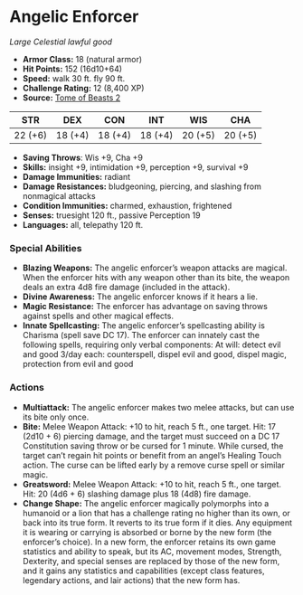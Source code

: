 # Angelic Enforcer

*Large* *Celestial* *lawful good*

- **Armor Class:** 18 (natural armor)
- **Hit Points:** 152 (16d10+64)
- **Speed:** walk 30 ft. fly 90 ft.
- **Challenge Rating:** 12 (8,400 XP)
- **Source:** [Tome of Beasts 2](https://koboldpress.com/kpstore/product/tome-of-beasts-2-for-5th-edition/)

| STR | DEX | CON | INT | WIS | CHA |
| --- | --- | --- | --- | --- | --- |
| 22 (+6) | 18 (+4) | 18 (+4) | 18 (+4) | 20 (+5) | 20 (+5) |

- **Saving Throws**: Wis +9, Cha +9
- **Skills:** insight +9, intimidation +9, perception +9, survival +9
- **Damage Immunities:** radiant
- **Damage Resistances:** bludgeoning, piercing, and slashing from nonmagical attacks
- **Condition Immunities:** charmed, exhaustion, frightened
- **Senses:** truesight 120 ft., passive Perception 19
- **Languages:** all, telepathy 120 ft.
### Special Abilities
- **Blazing Weapons:** The angelic enforcer’s weapon attacks are magical. When the enforcer hits with any weapon other than its bite, the weapon deals an extra 4d8 fire damage (included in the attack).
- **Divine Awareness:** The angelic enforcer knows if it hears a lie.
- **Magic Resistance:** The enforcer has advantage on saving throws against spells and other magical effects.
- **Innate Spellcasting:** The angelic enforcer’s spellcasting ability is Charisma (spell save DC 17). The enforcer can innately cast the following spells, requiring only verbal components: At will: detect evil and good 3/day each: counterspell, dispel evil and good, dispel magic, protection from evil and good
### Actions
- **Multiattack:** The angelic enforcer makes two melee attacks, but can use its bite only once.
- **Bite:** Melee Weapon Attack: +10 to hit, reach 5 ft., one target. Hit: 17 (2d10 + 6) piercing damage, and the target must succeed on a DC 17 Constitution saving throw or be cursed for 1 minute. While cursed, the target can’t regain hit points or benefit from an angel’s Healing Touch action. The curse can be lifted early by a remove curse spell or similar magic.
- **Greatsword:** Melee Weapon Attack: +10 to hit, reach 5 ft., one target. Hit: 20 (4d6 + 6) slashing damage plus 18 (4d8) fire damage.
- **Change Shape:** The angelic enforcer magically polymorphs into a humanoid or a lion that has a challenge rating no higher than its own, or back into its true form. It reverts to its true form if it dies. Any equipment it is wearing or carrying is absorbed or borne by the new form (the enforcer’s choice). In a new form, the enforcer retains its own game statistics and ability to speak, but its AC, movement modes, Strength, Dexterity, and special senses are replaced by those of the new form, and it gains any statistics and capabilities (except class features, legendary actions, and lair actions) that the new form has.
